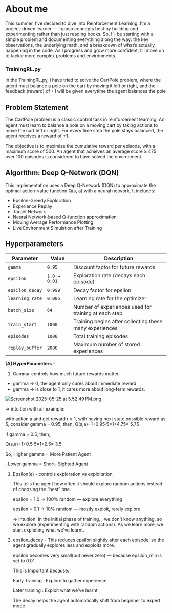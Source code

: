 # About me
This summer, I’ve decided to dive into Reinforcement Learning. I'm a project-driven learner — I grasp concepts best by building and experimenting rather than just reading books. So, I’ll be starting with a simple problem and documenting everything along the way: the key observations, the underlying math, and a breakdown of what’s actually happening in the code. As I progress and grow more confident, I’ll move on to tackle more complex problems and environments.

### TrainingRL.py
In the TrainingRL.py, i have tried to solve the CartPole problem, where the agent must balance a pole on the cart by moving it left or right, and the feedback (reward) of +1 will be given everytime the agent balances the pole

## Problem Statement

The CartPole problem is a classic control task in reinforcement learning. An agent must learn to balance a pole on a moving cart by taking actions to move the cart left or right. For every time step the pole stays balanced, the agent receives a reward of +1.

The objective is to maximize the cumulative reward per episode, with a maximum score of 500. An agent that achieves an average score ≥ 475 over 100 episodes is considered to have solved the environment.

## Algorithm: Deep Q-Network (DQN)

This implementation uses a Deep Q-Network (DQN) to approximate the optimal action-value function Q(s, a) with a neural network. It includes:

- Epsilon-Greedy Exploration
- Experience Replay
- Target Network
- Neural Network-based Q-function approximation
- Moving Average Performance Plotting
- Live Environment Simulation after Training

## Hyperparameters

| Parameter        | Value        | Description |
|------------------|--------------|-------------|
| `gamma`          | `0.95`       | Discount factor for future rewards |
| `epsilon`        | `1.0 → 0.01` | Exploration rate (decays each episode) |
| `epsilon_decay`  | `0.999`      | Decay factor for epsilon |
| `learning_rate`  | `0.005`      | Learning rate for the optimizer |
| `batch_size`     | `64`         | Number of experiences used for training at each step |
| `train_start`    | `1000`       | Training begins after collecting these many experiences |
| `episodes`       | `1000`       | Total training episodes |
| `replay_buffer`  | `2000`       | Maximum number of stored experiences |

**[A] HyperParameters -** 

1. Gamma-controls how much future rewards matter.
- gamma → 0, the agent only cares about immediate reward
- gamma → is close to 1, it cares more about long-term rewards.

![Screenshot 2025-05-25 at 5.52.49 PM.png](attachment:51fbcb32-ab21-437f-bf0d-6cc4be0b0590:Screenshot_2025-05-25_at_5.52.49_PM.png)

→ intuition with an example:

with action a and get reward r = 1, with having next state possible reward as 5, consider gamma = 0.95, then,
Q(s,a)=1+0.95⋅5=1+4.75= 5.75

if gamma = 0.5, then,

Q(s,a)=1+0.5⋅5=1+2.5= 3.5

So, Higher gamma = More Patient Agent

, Lower gamma = Short- Sighted Agent

1. Epsilon(e) - controls exploration vs exploitation
    
    This tells the agent how often it should explore random actions instead of choosing the “best” one.
    
    epsilon = 1.0 → 100% random — explore everything
    
    epsilon = 0.1 → 10% random — mostly exploit, rarely explore
    
    → Intuition: In the initial phase of training, , we don’t know anything, so we explore (experimenting with random actions). As we learn more, we start exploiting what we’ve learnt.
    
2. epsilon_decay - This reduces epsilon slightly after each episode, so the agent gradually explores less and exploits more.
    
    epsilon becomes very small(but never zero) — because epsilon_min is set to 0.01.
    
    This is Important because:
    
    Early Training : Explore to gather experience
    
    Later training : Exploit what we’ve learnt
    
    The decay helps the agent automatically shift from beginner to expert mode.
